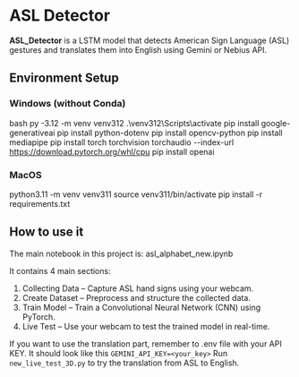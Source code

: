 # ASL Detector

**ASL_Detector** is a LSTM model that detects American Sign Language (ASL) gestures and translates them into English using Gemini or Nebius API.

## Environment Setup

###  Windows (without Conda)
bash
py -3.12 -m venv venv312
.\venv312\Scripts\activate
pip install google-generativeai
pip install python-dotenv
pip install opencv-python
pip install mediapipe
pip install torch torchvision torchaudio --index-url https://download.pytorch.org/whl/cpu
pip install openai

### MacOS 

python3.11 -m venv venv311
source venv311/bin/activate
pip install -r requirements.txt

## How to use it
The main notebook in this project is:
asl_alphabet_new.ipynb

It contains 4 main sections:
  1. Collecting Data – Capture ASL hand signs using your webcam.
  2. Create Dataset – Preprocess and structure the collected data.
  3. Train Model – Train a Convolutional Neural Network (CNN) using PyTorch.
  4. Live Test – Use your webcam to test the trained model in real-time.

If you want to use the translation part, remember to .env file with your API KEY. It should look like this `GEMINI_API_KEY=<your_key>`
Run `new_live_test_3D.py` to try the translation from ASL to English.



